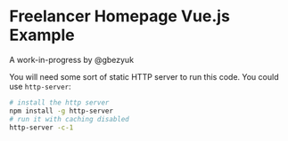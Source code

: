 # Freelancer Homepage Vue.js Example

A work-in-progress by @gbezyuk

You will need some sort of static HTTP server to run this code. You could use `http-server`:

```bash
# install the http server
npm install -g http-server
# run it with caching disabled
http-server -c-1
```